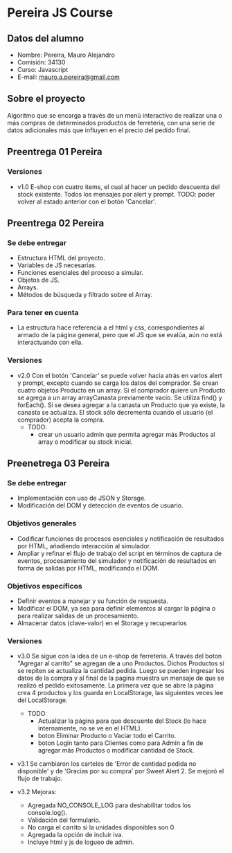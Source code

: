 # Pereira JS Course

## Datos del alumno
* Nombre: Pereira, Mauro Alejandro
* Comisión: 34130
* Curso: Javascript
* E-mail: mauro.a.pereira@gmail.com

## Sobre el proyecto
Algoritmo que se encarga a través de un menú interactivo de realizar una o más compras de determinados productos de ferreteria, con una serie de datos adicionales más que influyen en el precio del pedido final.

## Preentrega 01 Pereira
### Versiones
* v1.0 E-shop con cuatro items, el cual al hacer un pedido descuenta del stock existente. Todos los mensajes por alert y prompt. TODO: poder volver al estado anterior con el botón 'Cancelar'.

## Preentrega 02 Pereira
### Se debe entregar
* Estructura HTML del proyecto.
* Variables de JS necesarias.
* Funciones esenciales del proceso a simular.
* Objetos de JS.
* Arrays.
* Métodos de búsqueda y filtrado sobre el Array.

### Para tener en cuenta
* La estructura hace referencia a el html y css, correspondientes al armado de la página general, pero que el JS que se evalúa, aún no está interactuando con ella.
### Versiones
* v2.0 Con el botón 'Cancelar' se puede volver hacia atrás en varios alert y prompt, excepto cuando se carga los datos del comprador. Se crean cuatro objetos Producto en un array. Si el comprador quiere un Producto se agrega a un array arrayCanasta previamente vacío. Se utiliza find() y forEach(). Si se desea agregar a la canasta un Producto que ya existe, la canasta se actualiza. El stock sólo decrementa cuando el usuario (el comprador) acepta la compra. 
  * TODO: 
    * crear un usuario admin que permita agregar más Productos al array o modificar su stock inicial.

## Preenetrega 03 Pereira
### Se debe entregar
* Implementación con uso de JSON y Storage.
* Modificación del DOM y detección de eventos de usuario.
### Objetivos generales
* Codificar funciones de procesos esenciales y notificación de resultados por HTML, añadiendo interacción al simulador.
* Ampliar y refinar el flujo de trabajo del script en términos de captura de eventos, procesamiento del simulador y notificación de resultados en forma de salidas por HTML, modificando el DOM.
### Objetivos específicos
* Definir eventos a manejar y su función de respuesta.
* Modificar el DOM, ya sea para definir elementos al cargar la página o para realizar salidas de un procesamiento.
* Almacenar datos (clave-valor) en el Storage y recuperarlos
### Versiones
* v3.0 Se sigue con la idea de un e-shop de ferreteria. A través del boton "Agregar al carrito" se agregan de a uno Productos. Dichos Productos si se repiten se actualiza la cantidad pedida. Luego se pueden ingresar los datos de la compra y al final de la pagina muestra un mensaje de que se realizó el pedido exitosamente. La primera vez que se abre la página crea  4 productos y los guarda en LocalStorage, las siguientes veces lee del LocalStorage.
  * TODO:
    * Actualizar la página para que descuente del Stock (lo hace internamente, no se ve en el HTML). 
    * boton Eliminar Producto o Vaciar todo el Carrito. 
    * boton Login tanto para Clientes como para Admin a fin de agregar más Productos o modificar cantidad de Stock.

* v3.1 Se cambiaron los carteles de 'Error de cantidad pedida no disponible' y de 'Gracias por su compra' por Sweet Alert 2. Se mejoró el flujo de trabajo.
* v3.2 Mejoras:
    * Agregada NO_CONSOLE_LOG para deshabilitar todos los console.log().
    * Validación del formulario.
    * No carga el carrito si la unidades disponibles son 0.
    * Agregada la opción de incluir iva.
    * Incluye html y js de logueo de admin.

